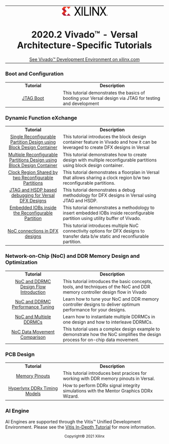 <table width="100%">
 <tr width="100%">
    <td align="center"><img src="https://github.com/Xilinx/Image-Collateral/blob/main/xilinx-logo.png?raw=true" width="30%"/><h1>2020.2 Vivado™ - Versal Architecture-Specific Tutorials</h1>
    <a href="https://www.xilinx.com/products/design-tools/vivado.html">See Vivado™ Development Environment on xilinx.com</a>
    </td>
 </tr>
</table>

### Boot and Configuration

 <table style="width:100%">
 <tr>
 <td width="35%" align="center"><b>Tutorial</b>
 <td width="65%" align="center"><b>Description</b>
 </tr>
 <tr>
 <td align="center"><a href="./Boot_and_Config/JTAG_Boot/">JTAG Boot</a></td>
 <td>This tutorial demonstrates the basics of booting your Versal design via JTAG for testing and development</td>
 </tr>
 </table>


### Dynamic Function eXchange

 <table style="width:100%">
 <tr>
 <td width="35%" align="center"><b>Tutorial</b>
 <td width="65%" align="center"><b>Description</b>
 </tr>
 <tr>
 <td align="center"><a href="./DFX/1RP_AXI_GPIO_in_RP_Interface_INI/"> Single Reconfigurable Partition Design using Block Design Container </a></td>
 <td>This tutorial introduces the block design container feature in Vivado and how it can be leveraged to create DFX designs in Versal</td>
 </tr>
  <tr>
 <td align="center"><a href="./DFX/2RP_GPIO_BRAM_in_RP_Interface_INI/">Multiple Reconfigurable Partitions Design using Block Design Container</a></td>
 <td>This tutorial demonstrates how to create design with multiple reconfigurable partitions using block design container.</td>
 </tr>
 <tr>
 <td align="center"><a href="./DFX/2RPs_Sharing_ClockRegion/"> Clock Region Shared by two Reconfigurable Partitions</a></td>
 <td>This tutorial demonstrates a floorplan in Versal that allows sharing a clock region b/w two reconfigurable partitions.</td>
 </tr>
  <tr>
 <td align="center"><a href="./DFX/Debug_JTAG_HSDP/"> JTAG and HSDP based debugging for Versal DFX Designs</a></td>
 <td>This tutorial demonstrates a debug methodology for DFX designs in Versal using JTAG and HSDP.</td>
 </tr>
 <tr>
 <td align="center"><a href="./DFX/Embedded_IOB_inside_RM/"> Embedded IOBs inside the Reconfigurable Partition</a></td>
 <td>This tutorial demonstrates a methodology to insert embedded IOBs inside reconfigurable partition using utility buffer of Vivado.</td>
 </tr>
 <tr>
 <td align="center"><a href="./DFX/NoC_INI_Static_RM_Interface/"> NoC connections in DFX designs</a></td>
 <td>This tutorial introduces multiple NoC connectivity options for DFX designs to transfer data b/w static and reconfiurable partition.</td>
 </tr>
 </table>

### Network-on-Chip (NoC) and DDR Memory Design and Optimization

 <table style="width:100%">
 <tr>
 <td width="35%" align="center"><b>Tutorial</b>
 <td width="65%" align="center"><b>Description</b>
 </tr>
 <tr>
 <td align="center"><a href="./NoC_DDRMC/Intro_Design_Flow/">NoC and DDRMC Design Flow Introduction</a></td>
 <td>This tutorial introduces the basic concepts, tools, and techniques of the NoC and DDR memory controller design flow in Vivado</td>
 </tr>
  <tr>
 <td align="center"><a href="./NoC_DDRMC/Performance_Tuning/">NoC and DDRMC Performance Tuning</a></td>
 <td>Learn how to tune your NoC and DDR memory controller designs to deliver optimum performance for your designs.</td>
 </tr>
 <tr>
 <td align="center"><a href="./NoC_DDRMC/03-Multiple_DDRMC/">NoC and Multiple DDRMCs</a></td>
 <td>Learn how to instantiate multiple DDRMCs in one design and how to interleave DDRMCs.</td>
 </tr>
 <tr>
 <td align="center"><a href="./NoC_DDRMC/04-NoC_Data_Movement_Comparison/">NoC Data Movement Comparison</a></td>
 <td>This tutorial uses a complex design example to demonstrate how the NoC simplifies the design process for on-chip data movement.
</td>
 </tr>
 </table>

 ### PCB Design

 <table style="width:100%">
 <tr>
 <td width="35%" align="center"><b>Tutorial</b>
 <td width="65%" align="center"><b>Description</b>
 </tr>
 <tr>
 <td align="center"><a href="./PCB_Design/Memory_Pinouts/">Memory Pinouts</a></td>
 <td>This tutorial introduces best pracices for working with DDR memory pinouts in Versal.</td>
 </tr>
 <tr>
 <td align="center"><a href="./PCB_Design/Hyperlynx_DDRx_Timing_Models/">Hyperlynx DDRx Timing Models</a></td>
 <td>How to perform DDRx signal integrity simulations with the Mentor Graphics DDRx Wizard.</td>
 </tr>
 </table>

 ### AI Engine

 AI Engines are supported through the Vitis&trade; Unified Development Environment. Please see the
 [Vitis In-Depth Tutorial](http://github.com/Xilinx/Vitis-In-Depth-Tutorial) for more information.

<p align="center"><sup>Copyright&copy; 2021 Xilinx</sup></p>

